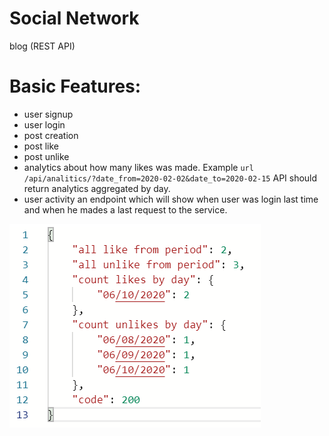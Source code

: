 # Social Network
blog (REST API)

# Basic Features:
* user signup
* user login
* post creation
* post like
* post unlike
* analytics about how many likes was made. 
 Example ```url /api/analitics/?date_from=2020-02-02&date_to=2020-02-15```
 API should return analytics aggregated by day.
* user activity an endpoint which will show when user was login last time and when he mades a last 
request to the service.

![Alt text](static/doc/6.png?raw=true "Basic Features")
